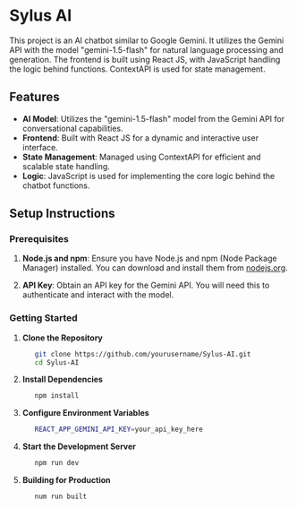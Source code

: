 # Sylus AI

This project is an AI chatbot similar to Google Gemini. It utilizes the Gemini API with the model "gemini-1.5-flash" for natural language processing and generation. The frontend is built using React JS, with JavaScript handling the logic behind functions. ContextAPI is used for state management.

## Features

- **AI Model**: Utilizes the "gemini-1.5-flash" model from the Gemini API for conversational capabilities.
- **Frontend**: Built with React JS for a dynamic and interactive user interface.
- **State Management**: Managed using ContextAPI for efficient and scalable state handling.
- **Logic**: JavaScript is used for implementing the core logic behind the chatbot functions.

## Setup Instructions

### Prerequisites

1. **Node.js and npm**: Ensure you have Node.js and npm (Node Package Manager) installed. You can download and install them from [nodejs.org](https://nodejs.org/).

2. **API Key**: Obtain an API key for the Gemini API. You will need this to authenticate and interact with the model.

### Getting Started

1. **Clone the Repository**

   ```bash
      git clone https://github.com/yourusername/Sylus-AI.git
      cd Sylus-AI

2. **Install Dependencies**

   ```bash
      npm install

4. **Configure Environment Variables**

   ```bash
      REACT_APP_GEMINI_API_KEY=your_api_key_here

5. **Start the Development Server**

   ```bash
      npm run dev

6. **Building for Production**

   ```bash
      num run built
